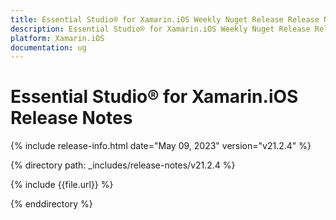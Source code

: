 ```yaml
---
title: Essential Studio® for Xamarin.iOS Weekly Nuget Release Release Notes  
description: Essential Studio® for Xamarin.iOS Weekly Nuget Release Release Notes  
platform: Xamarin.iOS
documentation: ug
---
```


# Essential Studio® for Xamarin.iOS  Release Notes  

{% include release-info.html date="May 09, 2023"  version="v21.2.4" %} 

{% directory path: _includes/release-notes/v21.2.4 %}

{% include {{file.url}} %}

{% enddirectory %}
